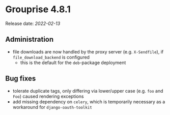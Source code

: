 # Grouprise 4.8.1

Release date: *2022-02-13*

## Administration

* file downloads are now handled by the proxy server (e.g. `X-Sendfile`), if `file_download_backend` is configured
    * this is the default for the `deb`-package deployment


## Bug fixes

* tolerate duplicate tags, only differing via lower/upper case (e.g. `foo` and `Foo`) caused rendering exceptions
* add missing dependency on `celery`, which is temporarily necessary as a workaround for `django-oauth-toolkit`
